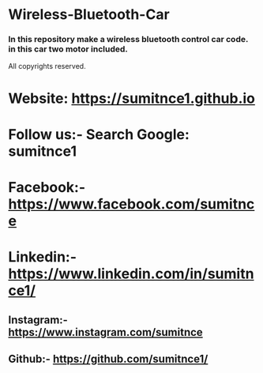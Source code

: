 # Wireless-Bluetooth-Car
 ### In this repository make a wireless bluetooth control car code. in this car two motor included.

 All copyrights reserved.
# Website: https://sumitnce1.github.io
# Follow us:- Search Google: sumitnce1
# Facebook:-https://www.facebook.com/sumitnce
# Linkedin:-https://www.linkedin.com/in/sumitnce1/
## Instagram:-https://www.instagram.com/sumitnce
## Github:- https://github.com/sumitnce1/

